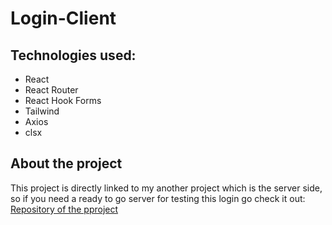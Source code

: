 # Login-Client

## Technologies used:
- React
- React Router
- React Hook Forms
- Tailwind
- Axios
- clsx

## About the project

This project is directly linked to my another project which is
the server side, so if you need a ready to go server for
testing this login go check it out: [Repository of the pproject](https://github.com/vitorsaa2k/Login-API)
